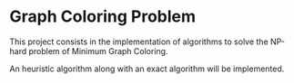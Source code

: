 # Graph Coloring Problem
This project consists in the implementation of algorithms to solve the NP-hard problem of Minimum Graph Coloring.

An heuristic algorithm along with an exact algorithm will be implemented.

